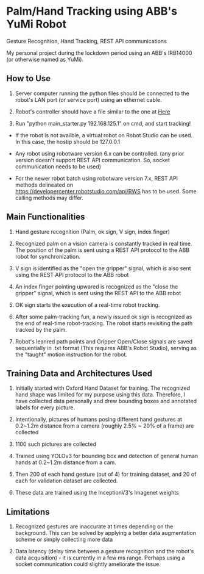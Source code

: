 # Palm/Hand Tracking using ABB's YuMi Robot
Gesture Recognition, Hand Tracking, REST API communications


My personal project during the lockdown period using an ABB's IRB14000 (or otherwise named as YuMi).



## How to Use
  
  1. Server computer running the python files should be connected to the robot's LAN port (or service port) using an ethernet cable.
  
  2. Robot's controller should have a file similar to the one at [Here](robot_program/rapid.mod)
  
  3. Run "python main_starter.py 192.168.125.1" on cmd, and start tracking!
  
  - If the robot is not availble, a virtual robot on Robot Studio can be used. In this case, the hostip should be 127.0.0.1
  
  - Any robot using robotware version 6.x can be controlled. (any prior version doesn't support REST API communication. So, socket communication needs to be used)
  
  - For the newer robot batch using robotware version 7.x, REST API methods delineated on https://developercenter.robotstudio.com/api/RWS has to be used. Some calling methods may differ.





## Main Functionalities
  
  1. Hand gesture recognition (Palm, ok sign, V sign, index finger)
  
  2. Recognized palm on a vision camera is constantly tracked in real time. The position of the palm is sent using a REST API protocol to the ABB robot for synchronization.
  
  3. V sign is identified as the "open the gripper" signal, which is also sent using the REST API protocol to the ABB robot
  
  4. An index finger pointing upwared is recognized as the "close the gripper" signal, which is sent using the REST API to the ABB robot
  
  5. OK sign starts the execution of a real-time robot tracking.
  
  6. After some palm-tracking fun, a newly issued ok sign is recognized as the end of real-time robot-tracking. The robot starts revisiting the path tracked by the palm.
  
  7. Robot's leanred path points and Gripper Open/Close signals are saved sequentially in .txt format (This requires ABB's Robot Studio), serving as the "taught" motion instruction for the robot.
  
  
  
  
## Training Data and Architectures Used
  
  1. Initially started with Oxford Hand Dataset for training. The recognized hand shape was limited for my purpose using this data. Therefore, I have collected data personally and drew bounding boxes and annotated labels for every picture.
  
  2. Intentionally, pictures of humans posing different hand gestures at 0.2~1.2m distance from a camera (roughly 2.5% ~ 20% of a frame) are collected
  
  3. 1100 such pictures are collected
  
  4. Trained using YOLOv3 for bounding box and detection of general human hands at 0.2~1.2m distance from a cam.
  
  5. Then 200 of each hand gesture (out of 4) for training dataset, and 20 of each for validation dataset are collected.
  
  6. These data are trained using the InceptionV3's Imagenet weights
  
  
  
  
## Limitations
  
  1. Recognized gestures are inaccurate at times depending on the background. This can be solved by applying a better data augmentation scheme or simply collecting more data
  
  2. Data latency (delay time between a gesture recognition and the robot's data acquisition) - it is currently in a few ms range. Perhaps using a socket communication could slightly ameliorate the issue.
